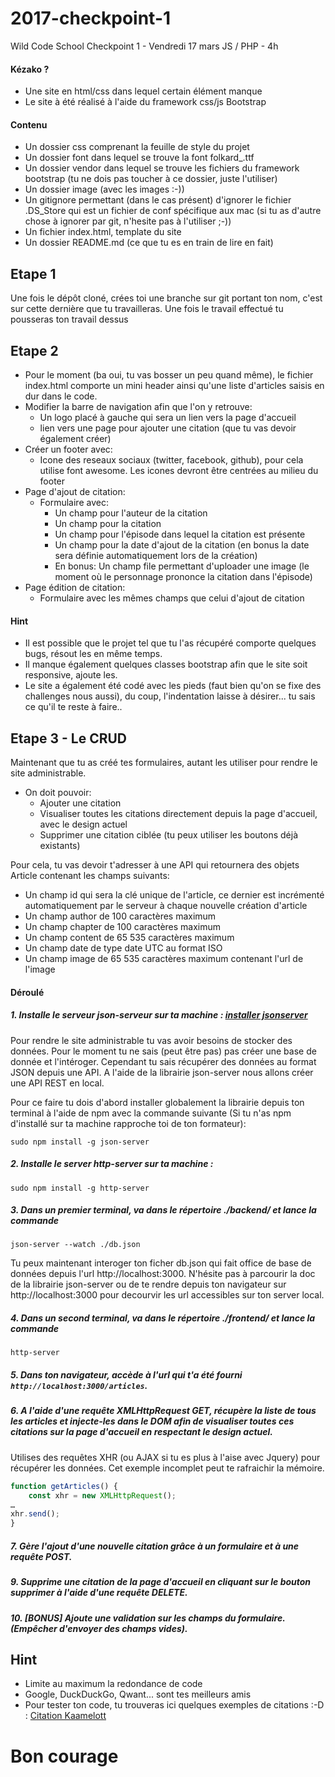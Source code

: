 # 2017-checkpoint-1
Wild Code School Checkpoint 1 - Vendredi 17 mars
JS / PHP - 4h

#### Kézako ?

- Une site en html/css dans lequel certain élément manque
- Le site à été réalisé à l'aide du framework css/js Bootstrap

#### Contenu

- Un dossier css comprenant la feuille de style du projet
- Un dossier font dans lequel se trouve la font folkard_.ttf
- Un dossier vendor dans lequel se trouve les fichiers du framework bootstrap (tu ne dois pas toucher à ce dossier, juste l'utiliser)
- Un dossier image (avec les images :-))
- Un gitignore permettant (dans le cas présent) d'ignorer le fichier .DS_Store qui est un fichier de conf spécifique aux mac (si tu as d'autre chose à ignorer par git, n'hesite pas à l'utiliser ;-))
- Un fichier index.html, template du site
- Un dossier README.md (ce que tu es en train de lire en fait)

## Etape 1
Une fois le dépôt cloné, crées toi une branche sur git portant ton nom, c'est sur cette dernière que tu travailleras.
Une fois le travail effectué tu pousseras ton travail dessus

## Etape 2

- Pour le moment (ba oui, tu vas bosser un peu quand même), le fichier index.html comporte un mini header ainsi qu'une liste d'articles saisis en dur dans le code.
 - Modifier la barre de navigation afin que l'on y retrouve:
   - Un logo placé à gauche qui sera un lien vers la page d'accueil
   - lien vers une page pour ajouter une citation (que tu vas devoir également créer)
 - Créer un footer avec:
   - Icone des reseaux sociaux (twitter, facebook, github), pour cela utilise font awesome. Les icones devront être centrées au milieu du footer
 - Page d'ajout de citation:
   - Formulaire avec:
     - Un champ pour l'auteur de la citation
     - Un champ pour la citation
     - Un champ pour l'épisode dans lequel la citation est présente
     - Un champ pour la date d'ajout de la citation (en bonus la date sera définie automatiquement lors de la création)
     - En bonus: Un champ file permettant d'uploader une image (le moment où le personnage prononce la citation dans l'épisode)
 - Page édition de citation:
   - Formulaire avec les mêmes champs que celui d'ajout de citation

#### Hint

 - Il est possible que le projet tel que tu l'as récupéré comporte quelques bugs, résout les en même temps.
 - Il manque également quelques classes bootstrap afin que le site soit responsive, ajoute les.
 - Le site a également été codé avec les pieds (faut bien qu'on se fixe des challenges nous aussi), du coup, l'indentation laisse à désirer... tu sais ce qu'il te reste à faire..

## Etape 3 - Le CRUD

Maintenant que tu as créé tes formulaires, autant les utiliser pour rendre le site administrable.
 - On doit pouvoir:
   - Ajouter une citation
   - Visualiser toutes les citations directement depuis la page d'accueil, avec le design actuel
   - Supprimer une citation ciblée (tu peux utiliser les boutons déjà existants)

Pour cela, tu vas devoir t'adresser à une API qui retournera des objets Article contenant les champs suivants:
- Un champ id qui sera la clé unique de l'article, ce dernier est incrémenté automatiquement par le serveur à chaque nouvelle création d'article
- Un champ author de 100 caractères maximum
- Un champ chapter de 100 caractères maximum
- Un champ content de 65 535 caractères maximum
- Un champ date de type date UTC au format ISO
- Un champ image de 65 535 caractères maximum contenant l'url de l'image

#### Déroulé
##### 1. Installe le serveur json-serveur sur ta machine : [installer jsonserver](https://www.npmjs.com/package/json-server)
Pour rendre le site administrable tu vas avoir besoins de stocker des données. Pour le moment tu ne sais (peut être pas) pas créer une base de donnée et l'intéroger. Cependant tu sais récupérer des données au format JSON depuis une API. A l'aide de la librairie json-server nous allons créer une API REST en local.

Pour ce faire tu dois d'abord installer globalement la librairie depuis ton terminal à l'aide de npm avec la commande suivante (Si tu n'as npm d'installé sur ta machine rapproche toi de ton formateur):
```
sudo npm install -g json-server
```
##### 2. Installe le server http-server sur ta machine :
```
sudo npm install -g http-server
```
##### 3. Dans un premier terminal, va dans le répertoire ./backend/ et lance la commande
```
json-server --watch ./db.json
```
Tu peux maintenant interoger ton ficher db.json qui fait office de base de données depuis l'url http://localhost:3000. N'hésite pas à parcourir la doc de la librairie json-server ou de te rendre depuis ton navigateur sur http://localhost:3000 pour decourvir les url accessibles sur ton server local.
##### 4. Dans un second terminal, va dans le répertoire ./frontend/ et lance la commande
```
http-server
```
##### 5. Dans ton navigateur, accède à l'url qui t'a été fourni `http://localhost:3000/articles`.
##### 6. A l'aide d'une requête XMLHttpRequest GET, récupère la liste de tous les articles et injecte-les dans le DOM afin de visualiser toutes ces citations sur la page d'accueil en respectant le design actuel.
Utilises des requêtes XHR (ou AJAX si tu es plus à l'aise avec Jquery) pour récupérer les données. Cet exemple incomplet  peut te rafraichir la mémoire.
``` javascript
function getArticles() {
	const xhr = new XMLHttpRequest();
…
xhr.send();
}
```
##### 7. Gère l'ajout d'une nouvelle citation grâce à un formulaire et à une requête POST.
##### 9. Supprime une citation de la page d'accueil en cliquant sur le bouton supprimer à l'aide d'une requête DELETE.
##### 10. [BONUS] Ajoute une validation sur les champs du formulaire. (Empêcher d'envoyer des champs vides).

## Hint
 - Limite au maximum la redondance de code
 - Google, DuckDuckGo, Qwant... sont tes meilleurs amis
 - Pour tester ton code, tu trouveras ici quelques exemples de citations :-D : [Citation Kaamelott](https://fr.wikiquote.org/wiki/Kaamelott)

# Bon courage